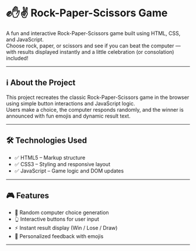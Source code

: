 # ✊✋✌️ Rock-Paper-Scissors Game

A fun and interactive Rock-Paper-Scissors game built using HTML, CSS, and JavaScript.  
Choose rock, paper, or scissors and see if you can beat the computer — with results displayed instantly and a little celebration (or consolation) included!

---

## ℹ️ About the Project

This project recreates the classic Rock-Paper-Scissors game in the browser using simple button interactions and JavaScript logic.  
Users make a choice, the computer responds randomly, and the winner is announced with fun emojis and dynamic result text.

---

## 🛠️ Technologies Used

- ✅ HTML5 – Markup structure  
- ✅ CSS3 – Styling and responsive layout  
- ✅ JavaScript – Game logic and DOM updates

---

## 🎮 Features

- 🎲 Random computer choice generation  
- 👆 Interactive buttons for user input  
- ⚡ Instant result display (Win / Lose / Draw)  
- 🥳 Personalized feedback with emojis  

---

